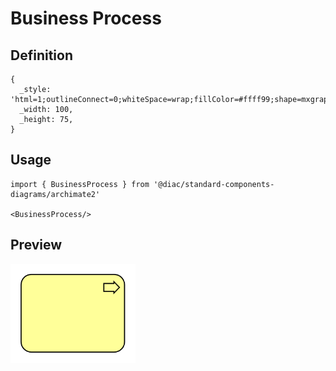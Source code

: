 # Business Process

## Definition

```
{
  _style: 'html=1;outlineConnect=0;whiteSpace=wrap;fillColor=#ffff99;shape=mxgraph.archimate.business;busType=process',
  _width: 100,
  _height: 75,
}
```

## Usage

```
import { BusinessProcess } from '@diac/standard-components-diagrams/archimate2'

<BusinessProcess/>
```

## Preview

<img src="./business-process.png" width="200"/>
